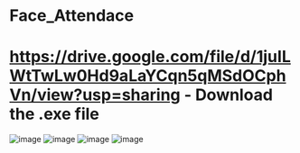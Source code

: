 # Face_Attendace 
# https://drive.google.com/file/d/1juILWtTwLw0Hd9aLaYCqn5qMSdOCphVn/view?usp=sharing - Download the .exe file
![image](https://github.com/Sohan-2001/Face_Attendace/assets/112119230/af8d393f-a61e-4733-9b3e-5de9db1270a3)
![image](https://github.com/Sohan-2001/Face_Attendace/assets/112119230/89aa434c-0c5c-46ed-b76d-2c655471a034)
![image](https://github.com/Sohan-2001/Face_Attendace/assets/112119230/74325bf5-b02c-4122-9933-bad80c4246e2)
![image](https://github.com/Sohan-2001/Face_Attendace/assets/112119230/c0f29247-4227-43e1-afff-07e1973f0c89)
